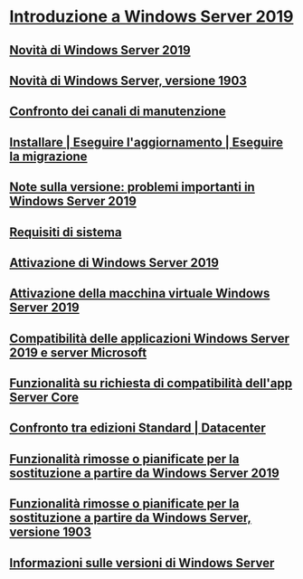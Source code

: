 # [Introduzione a Windows Server 2019](get-started-19.md) 
## [Novità di Windows Server 2019](whats-new-19.md)
## [Novità di Windows Server, versione 1903](whats-new-in-windows-server-1903.md)
## [Confronto dei canali di manutenzione](servicing-channels-19.md)
## [Installare | Eseguire l'aggiornamento | Eseguire la migrazione](install-upgrade-migrate-19.md)
## [Note sulla versione: problemi importanti in Windows Server 2019](rel-notes-19.md)
## [Requisiti di sistema](sys-reqs-19.md)
## [Attivazione di Windows Server 2019](activation-19.md)
## [Attivazione della macchina virtuale Windows Server 2019](vm-activation-19.md)
## [Compatibilità delle applicazioni Windows Server 2019 e server Microsoft](app-compat-19.md)
## [Funzionalità su richiesta di compatibilità dell'app Server Core](install-fod-19.md)
## [Confronto tra edizioni Standard | Datacenter](editions-comparison-19.md)
## [Funzionalità rimosse o pianificate per la sostituzione a partire da Windows Server 2019](removed-features-19.md)
## [Funzionalità rimosse o pianificate per la sostituzione a partire da Windows Server, versione 1903](removed-features-1903.md)
## [Informazioni sulle versioni di Windows Server](../get-started/windows-server-release-info.md)